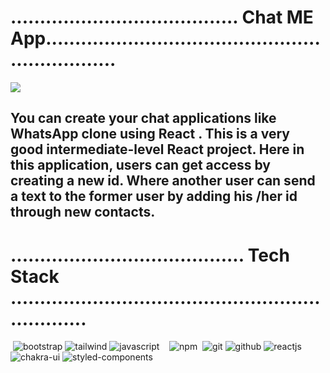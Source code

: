 <h1>....................................... Chat ME App................................................................. </h1>

<img src="https://cdn.dribbble.com/userupload/2816389/file/original-f627dc439b3ed7f2c88e9dd61c2b2cc3.png?compress=1&resize=640x480&vertical=top"/> 

<h2>You can create your chat applications like WhatsApp clone using React . This is a very good intermediate-level React project. Here in this application, users can get access by creating a new id. Where another user can send a text to the former user by adding his /her id through new contacts.</h2>

<h1>........................................ Tech Stack ..................................................................</h1>
 

  <p>
    <img/>
    <img src="https://img.shields.io/badge/Bootstrap-563D7C?style=for-the-badge&logo=bootstrap&logoColor=white"
      alt="bootstrap" />
    <img src="https://img.shields.io/badge/Tailwind_CSS-38B2AC?style=for-the-badge&logo=tailwind-css&logoColor=white"
      alt="tailwind" />
    <img src="https://img.shields.io/badge/JavaScript-323330?style=for-the-badge&logo=javascript&logoColor=F7DF1E"
      alt="javascript" />
    <img/>
    <img/>
    <img/>
    <img src="https://img.shields.io/badge/npm-CB3837?style=for-the-badge&logo=npm&logoColor=white" alt="npm" />
 <img/>
    <img src="https://img.shields.io/badge/Git-f44d27?style=for-the-badge&logo=git&logoColor=white" alt="git" />
    <img src="https://img.shields.io/badge/GitHub-100000?style=for-the-badge&logo=github&logoColor=white"
      alt="github" />
    <img src="https://img.shields.io/badge/React-20232A?style=for-the-badge&logo=react&logoColor=61DAFB"
      alt="reactjs" />
    <img/>
    <img src="https://img.shields.io/badge/Chakra%20UI-3bc7bd?style=for-the-badge&logo=chakraui&logoColor=white"
      alt="chakra-ui" />
    <img
      src="https://img.shields.io/badge/styled--components-DB7093?style=for-the-badge&logo=styled-components&logoColor=white"
      alt="styled-components" />
  </p>
 
  

